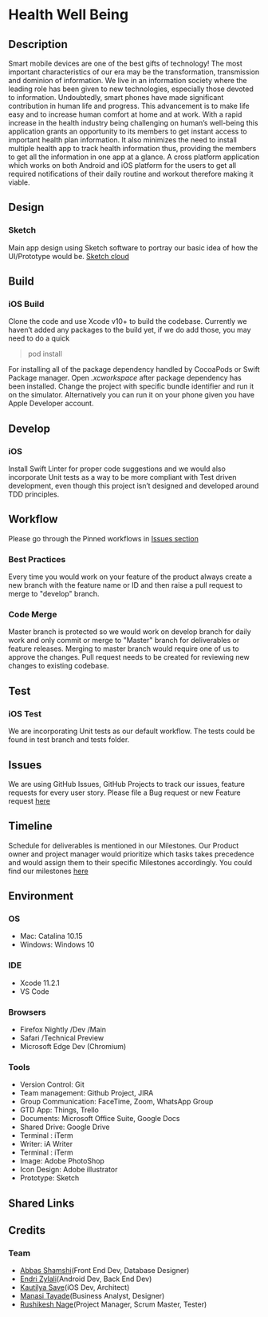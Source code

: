 # Health Well Being

## Description

Smart mobile devices are one of the best gifts of technology! The most important characteristics of our era may be the transformation, transmission and dominion of information. We live in an information society where the leading role has been given to new technologies, especially those devoted to information. Undoubtedly, smart phones have made significant contribution in human life and progress. This advancement is to make life easy and to increase human comfort at home and at work. With a rapid increase in the health industry being challenging on human’s well-being this application grants an opportunity to its members to get instant access to important health plan information. It also minimizes the need to install multiple health app to track health information thus, providing the members to get all the information in one app at a glance. A cross platform application which works on both Android and iOS platform for the users to get all required notifications of their daily routine and workout therefore making it viable.

## Design

### Sketch

Main app design using Sketch software to portray our basic idea of how the UI/Prototype would be. [Sketch cloud](https://sketch.cloud/s/4WR0Z/v/aMaGqp/)

## Build

### iOS Build

Clone the code and use Xcode v10+ to build the codebase.
Currently we haven’t added any packages to the build yet, if we do add those, you may need to do a quick

> pod install

For installing all of the package dependency handled by CocoaPods or Swift Package manager.
Open _.xcworkspace_ after package dependency has been installed.
Change the project with specific bundle identifier and run it on the simulator.
Alternatively you can run it on your phone given you have Apple Developer account.

## Develop

### iOS

Install Swift Linter for proper code suggestions and we would also incorporate Unit tests as a way to be more compliant with Test driven development, even though this project isn’t designed and developed around TDD principles.

## Workflow

Please go through the Pinned workflows in [Issues section](https://github.com/SensehacK/capstone-team4/issues?q=is%3Aissue+label%3A%C2%AF%5C_%5B%E3%83%84%5D_%2F%C2%AF)

### Best Practices

Every time you would work on your feature of the product always create a new branch with the feature name or ID and then raise a pull request to merge to "develop" branch.

### Code Merge

Master branch is protected so we would work on develop branch for daily work and only commit or merge to "Master" branch for deliverables or feature releases.
Merging to master branch would require one of us to approve the changes.
Pull request needs to be created for reviewing new changes to existing codebase.

## Test

### iOS Test

We are incorporating Unit tests as our default workflow.
The tests could be found in test branch and tests folder.

## Issues

We are using GitHub Issues, GitHub Projects to track our issues, feature requests for every user story.
Please file a Bug request or new Feature request [here](https://github.com/SensehacK/capstone-team4/issues)

## Timeline

Schedule for deliverables is mentioned in our Milestones. Our Product owner and project manager would prioritize which tasks takes precedence and would assign them to their specific Milestones accordingly.
You could find our milestones [here](https://github.com/SensehacK/capstone-team4/milestones)

## Environment

### OS

- Mac: Catalina 10.15
- Windows: Windows 10

### IDE

- Xcode 11.2.1
- VS Code

### Browsers

- Firefox Nightly /Dev /Main
- Safari /Technical Preview
- Microsoft Edge Dev (Chromium)

### Tools

- Version Control: Git
- Team management: Github Project, JIRA
- Group Communication: FaceTime, Zoom, WhatsApp Group
- GTD App: Things, Trello
- Documents: Microsoft Office Suite, Google Docs
- Shared Drive: Google Drive
- Terminal : iTerm
- Writer: iA Writer
- Terminal : iTerm
- Image: Adobe PhotoShop
- Icon Design: Adobe illustrator
- Prototype: Sketch

## Shared Links

## Credits

### Team

- [Abbas Shamshi](https://www.linkedin.com/in/abbas-shamshi/)(Front End Dev, Database Designer)
- [Endri Zylali](https://www.linkedin.com/in/endri-zylali/)(Android Dev, Back End Dev)
- [Kautilya Save](https://www.linkedin.com/in/kautilyasave/)(iOS Dev, Architect)
- [Manasi Tayade](https://www.linkedin.com/in/manasitayade5/)(Business Analyst, Designer)
- [Rushikesh Nage](https://www.linkedin.com/in/rushikesh-nage06/)(Project Manager, Scrum Master, Tester)
